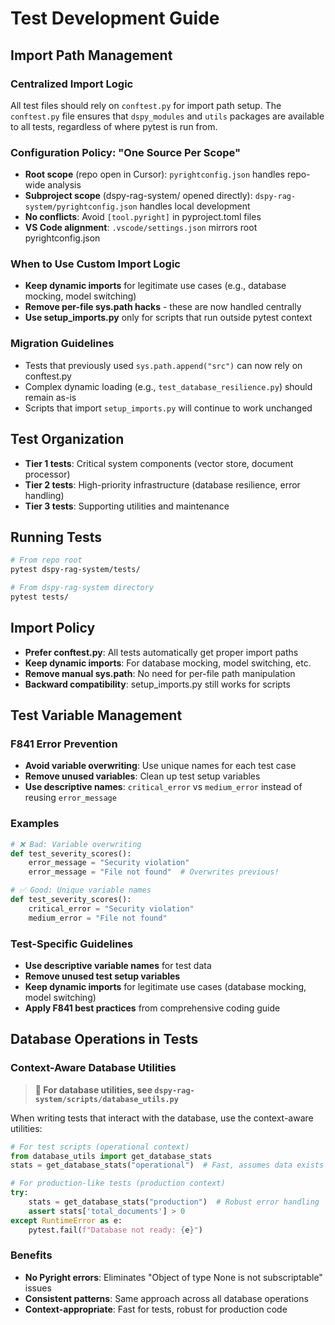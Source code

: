 <!-- DATABASE_SYNC: REQUIRED -->
# Test Development Guide

## Import Path Management

### Centralized Import Logic
All test files should rely on `conftest.py` for import path setup. The `conftest.py` file ensures that `dspy_modules` and `utils` packages are available to all tests, regardless of where pytest is run from.

### Configuration Policy: "One Source Per Scope"
- **Root scope** (repo open in Cursor): `pyrightconfig.json` handles repo-wide analysis
- **Subproject scope** (dspy-rag-system/ opened directly): `dspy-rag-system/pyrightconfig.json` handles local development
- **No conflicts**: Avoid `[tool.pyright]` in pyproject.toml files
- **VS Code alignment**: `.vscode/settings.json` mirrors root pyrightconfig.json

### When to Use Custom Import Logic
- **Keep dynamic imports** for legitimate use cases (e.g., database mocking, model switching)
- **Remove per-file sys.path hacks** - these are now handled centrally
- **Use setup_imports.py** only for scripts that run outside pytest context

### Migration Guidelines
- Tests that previously used `sys.path.append("src")` can now rely on conftest.py
- Complex dynamic loading (e.g., `test_database_resilience.py`) should remain as-is
- Scripts that import `setup_imports.py` will continue to work unchanged

## Test Organization
- **Tier 1 tests**: Critical system components (vector store, document processor)
- **Tier 2 tests**: High-priority infrastructure (database resilience, error handling)
- **Tier 3 tests**: Supporting utilities and maintenance

## Running Tests
```bash
# From repo root
pytest dspy-rag-system/tests/

# From dspy-rag-system directory
pytest tests/
```

## Import Policy
- **Prefer conftest.py**: All tests automatically get proper import paths
- **Keep dynamic imports**: For database mocking, model switching, etc.
- **Remove manual sys.path**: No need for per-file path manipulation
- **Backward compatibility**: setup_imports.py still works for scripts

## Test Variable Management

### F841 Error Prevention
- **Avoid variable overwriting**: Use unique names for each test case
- **Remove unused variables**: Clean up test setup variables
- **Use descriptive names**: `critical_error` vs `medium_error` instead of reusing `error_message`

### Examples
```python
# ❌ Bad: Variable overwriting
def test_severity_scores():
    error_message = "Security violation"
    error_message = "File not found"  # Overwrites previous!

# ✅ Good: Unique variable names
def test_severity_scores():
    critical_error = "Security violation"
    medium_error = "File not found"
```

### Test-Specific Guidelines
- **Use descriptive variable names** for test data
- **Remove unused test setup variables**
- **Keep dynamic imports** for legitimate use cases (database mocking, model switching)
- **Apply F841 best practices** from comprehensive coding guide

## Database Operations in Tests

### Context-Aware Database Utilities
> **📖 For database utilities, see `dspy-rag-system/scripts/database_utils.py`**

When writing tests that interact with the database, use the context-aware utilities:

```python
# For test scripts (operational context)
from database_utils import get_database_stats
stats = get_database_stats("operational")  # Fast, assumes data exists

# For production-like tests (production context)
try:
    stats = get_database_stats("production")  # Robust error handling
    assert stats['total_documents'] > 0
except RuntimeError as e:
    pytest.fail(f"Database not ready: {e}")
```

### Benefits
- **No Pyright errors**: Eliminates "Object of type None is not subscriptable" issues
- **Consistent patterns**: Same approach across all database operations
- **Context-appropriate**: Fast for tests, robust for production code
